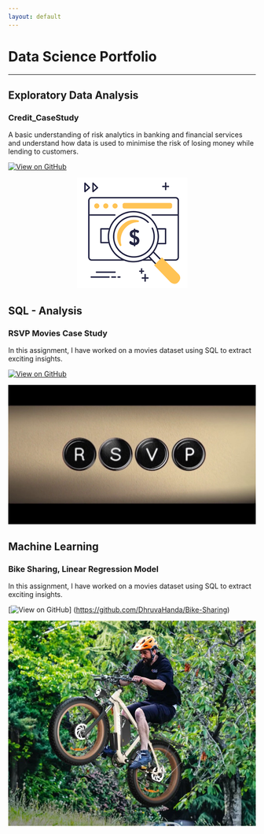 ```yaml
---
layout: default
---
```


# Data Science Portfolio
---
## Exploratory Data Analysis

### Credit_CaseStudy
A basic understanding of risk analytics in banking and financial services and understand how data 
is used to minimise the risk of losing money while lending to customers.



[![View on GitHub](https://img.shields.io/badge/GitHub-View_on_GitHub-blue?logo=GitHub)](https://github.com/DhruvaHanda/Exploratory-DA-for-Credit-Case)
<center><img src="assets/img/Credit.png"/></center>





## SQL - Analysis

### RSVP Movies Case Study
In this assignment, I have worked on a movies dataset using SQL to extract exciting insights.

[![View on GitHub](https://img.shields.io/badge/GitHub-View_on_GitHub-blue?logo=GitHub)](https://github.com/DhruvaHanda/RSVP-SQL)
<center><img src="assets/img/RSVP.jpg"/></center>










## Machine Learning 

### Bike Sharing, Linear Regression Model
In this assignment, I have worked on a movies dataset using SQL to extract exciting insights.

[![View on GitHub](https://img.shields.io/badge/GitHub-View_on_GitHub-blue?logo=GitHub)]
(https://github.com/DhruvaHanda/Bike-Sharing)
<center><img src="assets/img/bike.webp"/></center>
